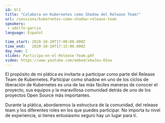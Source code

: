 ```yaml
---
id: bl1
title: "Colabora en Kubernetes como Shadow del Release Team!"
url: /sessions/kubernetes-como-shadow-release-team
speakers:
 - adolfo-garcia
language: Español

time_start: 2020-10-20T17:00:00.000Z
time_end:   2020-10-20T17:15:00.000Z
day_num: 2
slides: Participa-en-el-Release-Team.pdf
video: https://www.youtube.com/embed/xkwJou-O3vw
---
```


El propósito de mi plática es invitarte a participar como parte del Release Team de
Kubernetes. Participar como shadow en uno de los ciclos de liberación de Kubernetes
es una de las más fáciles maneras de conocer el proyecto, sus equipos y la maravillosa
comunidad detrás de uno de los proyectos Open Source más importantes.

Durante la plática, abordaremos la estructura de la comunidad, del release team y
los diferentes roles en los que puedes participar. No importa tu nivel de experiencia,
si tienes entusiasmo seguro hay un lugar para tí.